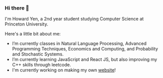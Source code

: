 ### Hi there 👋


I'm Howard Yen, a 2nd year student studying Computer Science at Princeton University. 

Here's a little bit about me: 
- I’m currently classes in Natural Language Processing, Advanced Programming Techniques, Economics and Computing, and Probability and Stochastic Systems.
- I’m currently learning JavaScript and React JS, but also improving my C++ skills through leetcode. 
- I'm currently working on making my own [website](https://howard-yen.github.io/)!

<!--
**howard-yen/howard-yen** is a ✨ _special_ ✨ repository because its `README.md` (this file) appears on your GitHub profile.
Here are some ideas to get you started:

- 🔭 I’m currently working on ...
- 🌱 I’m currently learning ...
- 👯 I’m looking to collaborate on ...
- 🤔 I’m looking for help with ...
- 💬 Ask me about ...
- 📫 How to reach me: ...
- 😄 Pronouns: ...
- ⚡ Fun fact: ...
-->
